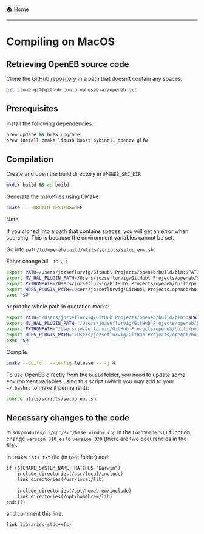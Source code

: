 [🏠 Home](https://github.com/ubi-coro/openeb)

---

# Compiling on MacOS

## Retrieving OpenEB source code

Clone the [GitHub repository](https://github.com/prophesee-ai/openeb) in a path that doesn't contain any spaces:

```bash
git clone git@github.com:prophesee-ai/openeb.git
```

## Prerequisites

Install the following dependencies:

```bash
brew update && brew upgrade
brew install cmake libusb boost pybind11 opencv glfw
```

## Compilation

Create and open the build directory in `OPENEB_SRC_DIR`

```bash
mkdir build && cd build
```

Generate the makefiles using CMake

```bash
cmake .. -DBUILD_TESTING=OFF
```

> [!NOTE]
>
> If you cloned into a path that contains spaces, you will get an error when sourcing. This is because the environment variables cannot be set.
>
>  Go into `path/to/openeb/build/utils/scripts/setup_env.sh`.
>
> Either change all ` ` to `\ `:
>
> ```bash
> export PATH=/Users/jozseflurvig/GitHub\ Projects/openeb/build/bin:$PATH
> export MV_HAL_PLUGIN_PATH=/Users/jozseflurvig/GitHub\ Projects/openeb/build/lib/metavision/hal/plugins
> export PYTHONPATH=/Users/jozseflurvig/GitHub\ Projects/openeb/build/py3:/Users/jozseflurvig/GitHub\ Projects/openeb/sdk/modules/core_ml/python/pypkg:/Users/jozseflurvig/GitHub\ Projects/openeb/sdk/modules/core/python/pypkg::/Users/jozseflurvig/GitHub\ Projects/openeb/utils/python:/Users/jozseflurvig/GitHub\ Projects/openeb/utils/ci:$PYTHONPATH
> export HDF5_PLUGIN_PATH=/Users/jozseflurvig/GitHub\ Projects/openeb/build/lib/hdf5/plugin
> exec "$@"
> ```
>
> or put the whole path in quotation marks:
>
> ```bash
> export PATH="/Users/jozseflurvig/GitHub Projects/openeb/build/bin":$PATH
> export MV_HAL_PLUGIN_PATH="/Users/jozseflurvig/GitHub Projects/openeb/build/lib/metavision/hal/plugins"
> export PYTHONPATH="/Users/jozseflurvig/GitHub Projects/openeb/build/py3":"/Users/jozseflurvig/GitHub Projects/openeb/sdk/modules/core_ml/python/pypkg":"/Users/jozseflurvig/GitHub Projects/openeb/sdk/modules/core/python/pypkg"::"/Users/jozseflurvig/GitHub Projects/openeb/utils/python":"/Users/jozseflurvig/GitHub Projects/openeb/utils/ci":$PYTHONPATH
> export HDF5_PLUGIN_PATH="/Users/jozseflurvig/GitHub Projects/openeb/build/lib/hdf5/plugin"
> exec "$@"
> ```

Compile

```bash
cmake --build . --config Release -- -j 4
```
  
To use OpenEB directly from the `build` folder, you need to update some environment variables using this script (which you may add to your `~/.bashrc` to make it permanent):

```bash
source utils/scripts/setup_env.sh
```

## Necessary changes to the code

In `sdk/modules/ui/cpp/src/base_window.cpp` in the `LoadShaders()` function, change `version 310 es` to `version 330` (there are two occurencies in the file).

In `CMakeLists.txt` file (in root folder) add:

```txt
if (${CMAKE_SYSTEM_NAME} MATCHES "Darwin")
    include_directories(/usr/local/include)
    link_directories(/usr/local/lib)
    
    include_directories(/opt/homebrew/include)
    link_directories(/opt/homebrew/lib)
endif()
```

and comment this line:

```txt
link_libraries(stdc++fs)
```
